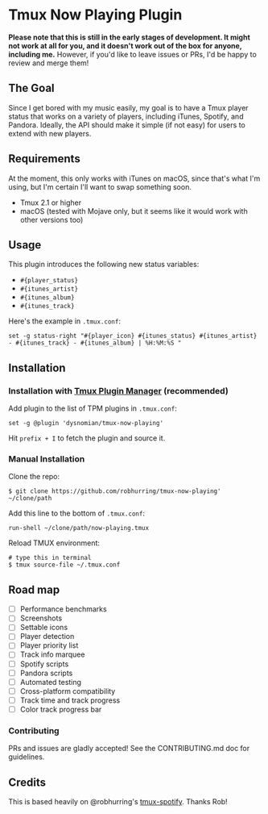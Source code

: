 # Tmux Now Playing Plugin

**Please note that this is still in the early stages of development. It might not work at all for you, and it doesn't work out of the box for anyone, including me.** However, if you'd like to leave issues or PRs, I'd be happy to review and merge them!

## The Goal

Since I get bored with my music easily, my goal is to have a Tmux player status that works on a variety of players, including iTunes, Spotify, and Pandora. Ideally, the API should make it simple (if not easy) for users to extend with new players.

## Requirements

At the moment, this only works with iTunes on macOS, since that's what I'm using, but I'm certain I'll want to swap something soon.

- Tmux 2.1 or higher
- macOS (tested with Mojave only, but it seems like it would work with other versions too)

## Usage

This plugin introduces the following new status variables:

* `#{player_status}`
* `#{itunes_artist}`
* `#{itunes_album}`
* `#{itunes_track}`

Here's the example in `.tmux.conf`:

    set -g status-right "#{player_icon} #{itunes_status} #{itunes_artist} - #{itunes_track} - #{itunes_album} | %H:%M:%S "

## Installation

### Installation with [Tmux Plugin Manager](https://github.com/tmux-plugins/tpm) (recommended)

Add plugin to the list of TPM plugins in `.tmux.conf`:

    set -g @plugin 'dysnomian/tmux-now-playing'

Hit `prefix + I` to fetch the plugin and source it.

### Manual Installation

Clone the repo:

    $ git clone https://github.com/robhurring/tmux-now-playing' ~/clone/path

Add this line to the bottom of `.tmux.conf`:

    run-shell ~/clone/path/now-playing.tmux

Reload TMUX environment:

    # type this in terminal
    $ tmux source-file ~/.tmux.conf

## Road map

 - [ ] Performance benchmarks
 - [ ] Screenshots
 - [ ] Settable icons
 - [ ] Player detection
 - [ ] Player priority list
 - [ ] Track info marquee
 - [ ] Spotify scripts
 - [ ] Pandora scripts
 - [ ] Automated testing
 - [ ] Cross-platform compatibility
 - [ ] Track time and track progress
 - [ ] Color track progress bar

### Contributing

PRs and issues are gladly accepted! See the CONTRIBUTING.md doc for guidelines.

## Credits

This is based heavily on @robhurring's [tmux-spotify](https://github.com/robhurring/tmux-spotify). Thanks Rob!
